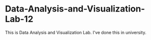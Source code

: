 # Data-Analysis-and-Visualization-Lab-12
This is Data Analysis and Visualization Lab. I've done this in university.
